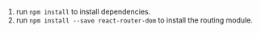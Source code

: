 1. run `npm install` to install dependencies.
2. run `npm install --save react-router-dom` to install the routing module.
